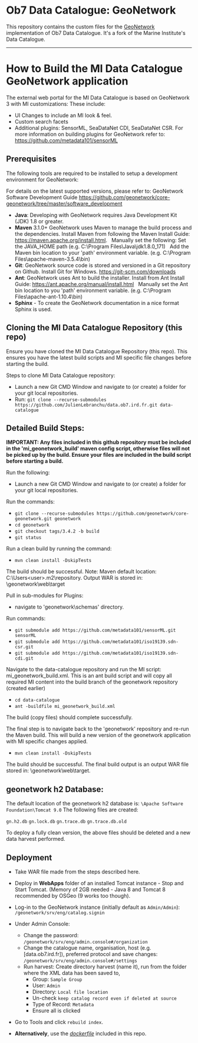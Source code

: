 # Ob7 Data Catalogue: GeoNetwork

This repository contains the custom files for the [GeoNetwork](https://geonetwork-opensource.org/) implementation of Ob7 Data Catalogue. It's a fork of the Marine Institute's Data Catalogue.

---

# How to Build the MI Data Catalogue GeoNetwork application

The external web portal for the MI Data Catalogue is based on GeoNetwork 3 with MI customizations:
These include:

- UI Changes to include an MI look & feel.
- Custom search facets
- Additional plugins: SensorML, SeaDataNet CDI, SeaDataNet CSR. For more information on building plugins for GeoNetwork refer to: <https://github.com/metadata101/sensorML>

## Prerequisites
The following tools are required to be installed to setup a development environment for GeoNetwork:

For details on the latest supported versions, please refer to: GeoNetwork Software Development Guide <https://github.com/geonetwork/core-geonetwork/tree/master/software_development>

- **Java**: Developing with GeoNetwork requires Java Development Kit (JDK) 1.8 or greater.
- **Maven** 3.1.0+ GeoNetwork uses Maven to manage the build process and the dependencies.
    Install Maven from following the Maven Install Guide: <https://maven.apache.org/install.html>. &nbsp;
    Manually set the following: Set the JAVA_HOME path (e.g. C:\Program Files\Java\jdk1.8.0_171​) &nbsp;
    Add the Maven bin location to your 'path' environment variable. (e.g. C:\Program Files\apache-maven-3.5.4\bin​)
- **Git**: GeoNetwork source code is stored and versioned in a Git repository on Github. Install Git for Windows. <https://git-scm.com/downloads>
- **Ant**: GeoNetwork uses Ant to build the installer. Install from Ant Install Guide​: <https://ant.apache.org/manual/install.html> &nbsp;
    Manually set the Ant bin location to you 'path' environment variable. (e.g. C:\Program Files\apache-ant-1.10.4\bin)
- **Sphinx** - To create the GeoNetwork documentation in a nice format Sphinx is used.

## Cloning the MI Data Catalogue Repository (this repo)
Ensure you have cloned the MI Data Catalogue Repository (this repo). This ensures you have the latest build scripts and MI specific file changes before starting the build.

Steps to clone MI Data Catalogue repository:

- Launch a new Git CMD Window and navigate to (or create) a folder for your git local repositories.
- Run: `git clone --recurse-submodules https://github.com/JulienLebranchu/data.ob7.ird.fr.git data-catalogue`


## Detailed Build Steps:

**IMPORTANT: Any files included in this github repository must be included in the 'mi_geonetwork_build' maven config script, otherwise files will not be picked up by the build. Ensure your files are included in the build script before starting a build.**

Run the following:
- Launch a new Git CMD Window and navigate to (or create) a folder for your git local repositories.

Run the commands:
- `git clone --recurse-submodules https://github.com/geonetwork/core-geonetwork.git geonetwork`
- `cd geonetwork`
- `git checkout tags/3.4.2 -b build`
- `git status`

Run a clean build by running the command:
- `mvn clean install -DskipTests`

The build should be successful.
Note: Maven default location: C:\Users\<user>\.m2\repository. Output WAR is stored in: \geonetwork\web\target

Pull in sub-modules for Plugins:

- navigate to 'geonetwork\schemas' directory.

Run commands:
- `git submodule add https://github.com/metadata101/sensorML.git sensorML`
- `git submodule add https://github.com/metadata101/iso19139.sdn-csr.git`
- `git submodule add https://github.com/metadata101/iso19139.sdn-cdi.git`

Navigate to the data-catalogue repository and run the MI script: mi_geonetwork_build.xml. This is an ant build script and will copy all required MI content into the build branch of the geonetwork repository (created earlier)

- `cd data-catalogue`
- `ant -buildfile mi_geonetwork_build.xml`

The build (copy files) should complete successfully.

The final step is to navigate back to the 'geonetwork' repository and re-run the Maven build. This will build a new version of the geonetwork application with MI specific changes applied.

- `mvn clean install -DskipTests`

The build should be successful. The final build output is an output WAR file stored in: \geonetwork\web\target.

## geonetwork h2 Database:
The default location of the geonetwork h2 database is: `\Apache Software Foundation\Tomcat 9.0`
The following files are created:

`gn.h2.db`
`gn.lock.db`
`gn.trace.db`
`gn.trace.db.old`

To deploy a fully clean version, the above files should be deleted and a new data harvest performed.


## Deployment
- Take WAR file made from the steps described here.
- Deploy in **WebApps** folder of an installed Tomcat instance - Stop and Start Tomcat. (Memory of 2GB needed - Java 8 and Tomcat 8 recommended by OSGeo (9 works too though).
- Log-in to the GeoNetwork instance (initially default as `Admin/Admin`): `/geonetwork/srv/eng/catalog.signin`
- Under Admin Console:
	- Change the password: `/geonetwork/srv/eng/admin.console#/organization`
	- Change the catalogue name, organisation, host (e.g. [data.ob7.ird.fr]), preferred protocol and save changes: `/geonetwork/srv/eng/admin.console#/settings`
	- Run harvest: Create directory harvest (name it), run from the folder where the XML data has been saved to, 
		- Group: `Sample Group`
		- User: `Admin`
		- Directory: `Local file location`
		- Un-check `keep catalog record even if deleted at source`
		- Type of Record: `Metadata`
		- Ensure all is clicked
- Go to Tools and click `rebuild index`.

- **Alternatively**, use the [*dockerfile*](https://github.com/JulienLebranchu/data.ob7.ird.fr/blob/master/geonetwork/Dockerfile) included in this repo.
